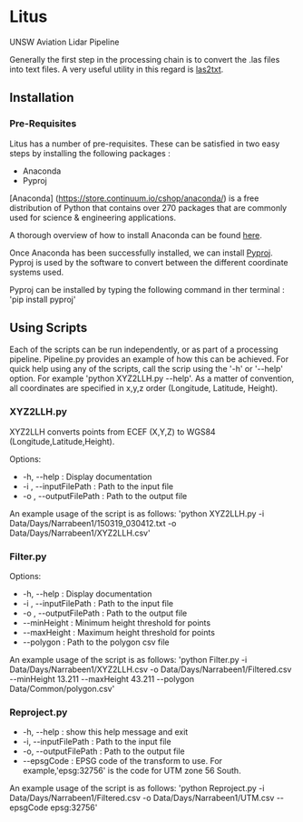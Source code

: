# Litus
UNSW Aviation Lidar Pipeline

Generally  the first step in the processing chain is to convert the .las files into text files.
A very useful utility in this regard is [las2txt](http://www.liblas.org/utilities/las2txt.html). 

## Installation

### Pre-Requisites
Litus has a number of pre-requisites. These can be satisfied in two easy steps by installing the following packages : 
* Anaconda
* Pyproj

[Anaconda] (https://store.continuum.io/cshop/anaconda/) is a free distribution of Python that contains over 270 packages that are commonly used for science & engineering applications. 

A thorough overview of how to install Anaconda can be found [here](https://store.continuum.io/static/img/Anaconda-Quickstart.pdf).

Once Anaconda has been successfully installed, we can install [Pyproj](https://pypi.python.org/pypi/pyproj). Pyproj is used by the software to convert between the different coordinate systems used.

Pyproj can be installed by typing the following command in ther terminal : 'pip install pyproj'

## Using Scripts
Each of the scripts can be run independently, or as part of a processing pipeline. Pipeline.py provides an example of how this can be achieved. For quick help using any of the scripts, call the scrip using the '-h' or '--help' option.
For example 'python XYZ2LLH.py --help'. As a matter of convention, all coordinates are specified in x,y,z order (Longitude, Latitude, Height). 

### XYZ2LLH.py
XYZ2LLH converts points from ECEF (X,Y,Z) to WGS84 (Longitude,Latitude,Height).

Options:
* -h, --help            : Display documentation
* -i , --inputFilePath  : Path to the input file
* -o , --outputFilePath : Path to the output file

An example usage of the script is as follows: 'python XYZ2LLH.py -i Data/Days/Narrabeen1/150319_030412.txt -o Data/Days/Narrabeen1/XYZ2LLH.csv'

### Filter.py

Options:
* -h, --help            : Display documentation
* -i , --inputFilePath  : Path to the input file
* -o , --outputFilePath : Path to the output file
* --minHeight           : Minimum height threshold for points
* --maxHeight           : Maximum height threshold for points
* --polygon             : Path to the polygon csv file  

An example usage of the script is as follows: 'python Filter.py -i Data/Days/Narrabeen1/XYZ2LLH.csv -o Data/Days/Narrabeen1/Filtered.csv --minHeight 13.211 --maxHeight 43.211 --polygon Data/Common/polygon.csv'
  
### Reproject.py

* -h, --help : show this help message and exit
* -i, --inputFilePath : Path to the input file
* -o, --outputFilePath : Path to the output file
* --epsgCode : EPSG code of the transform to use. For example,'epsg:32756' is the code for UTM zone 56 South.

An example usage of the script is as follows: 'python Reproject.py -i Data/Days/Narrabeen1/Filtered.csv -o Data/Days/Narrabeen1/UTM.csv --epsgCode epsg:32756'
